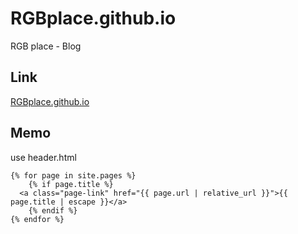 # RGBplace.github.io
RGB place - Blog

## Link
[RGBplace.github.io](https://rgbplace.github.io)


## Memo

use header.html
```
{% for page in site.pages %}
	{% if page.title %}
  <a class="page-link" href="{{ page.url | relative_url }}">{{ page.title | escape }}</a>
	{% endif %}
{% endfor %}
```
